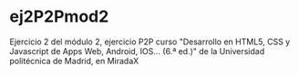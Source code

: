 # ej2P2Pmod2
Ejercicio 2 del módulo 2, ejercicio P2P curso "Desarrollo en HTML5, CSS y Javascript de Apps Web, Android, IOS... (6.ª ed.)" de la Universidad politécnica de Madrid, en MiradaX
